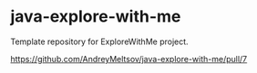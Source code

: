 # java-explore-with-me
Template repository for ExploreWithMe project.

https://github.com/AndreyMeltsov/java-explore-with-me/pull/7
